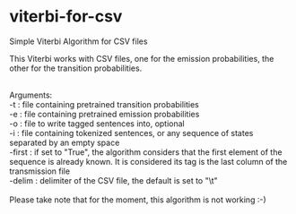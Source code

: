 # viterbi-for-csv
Simple Viterbi Algorithm for CSV files<br />


This Viterbi works with CSV files, one for the emission probabilities, the other for the transition probabilities.<br /><br />

Arguments:<br />
-t : file containing pretrained transition probabilities<br />
-e : file containing pretrained emission probabilities<br />
-o : file to write tagged sentences into, optional<br />
-i : file containing tokenized sentences, or any sequence of states separated by an empty space<br />
-first : if set to "True", the algorithm considers that the first element of the sequence is already known. It is considered its tag is the last column of the transmission file<br />
-delim : delimiter of the CSV file, the default is set to "\t"<br />
<br />
Please take note that for the moment, this algorithm is not working :-)

